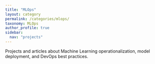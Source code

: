 ```yaml
---
title: "MLOps"
layout: category
permalink: /categories/mlops/
taxonomy: MLOps
author_profile: true
sidebar:
  nav: "projects"
---
```


Projects and articles about Machine Learning operationalization, model deployment, and DevOps best practices. 